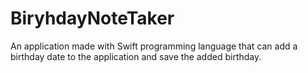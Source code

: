 # BiryhdayNoteTaker
An application made with Swift programming language that can add a birthday date to the application and save the added birthday.
